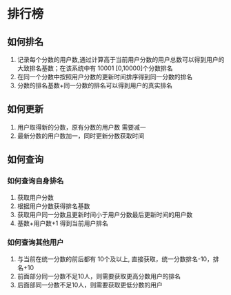 # 排行榜

## 如何排名

1. 记录每个分数的用户数,通过计算高于当前用户分数的用户总数可以得到用户的大致排名基数；在该系统中有 10001 [0,10000]个分数排名
2. 在同一个分数中按照用户分数的更新时间排序得到同一分数的排名
3. 分数的排名基数+同一分数的排名可以得到用户的真实排名

## 如何更新

1. 用户取得新的分数，原有分数的用户数 需要减一
2. 最新分数的用户数加一，同时更新分数获取时间

## 如何查询

### 如何查询自身排名

1. 获取用户分数
2. 根据用户分数获得排名基数
3. 获取用户同一分数且更新时间小于用户分数最后更新时间的用户数
4. 基数+用户数+1 得到当前用户排名

### 如何查询其他用户

1. 与当前在统一分数的前后都有 10个及以上, 直接获取，统一分数排名-10，排名+10
2. 前面部分同一分数不足10人，则需要获取更高分数用户的排名
3. 后面部同一分数不足10人，则需要获取更低分数的用户


